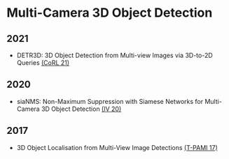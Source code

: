 # Multi-Camera 3D Object Detection

## 2021

- DETR3D: 3D Object Detection from Multi-view Images via 3D-to-2D Queries [(CoRL 21)](https://arxiv.org/pdf/2110.06922.pdf)

## 2020

- siaNMS: Non-Maximum Suppression with Siamese Networks for Multi-Camera 3D Object Detection [(IV 20)](https://ieeexplore.ieee.org/stamp/stamp.jsp?arnumber=9304685)

## 2017

- 3D Object Localisation from Multi-View Image Detections [(T-PAMI 17)](https://ieeexplore.ieee.org/stamp/stamp.jsp?arnumber=7919240)